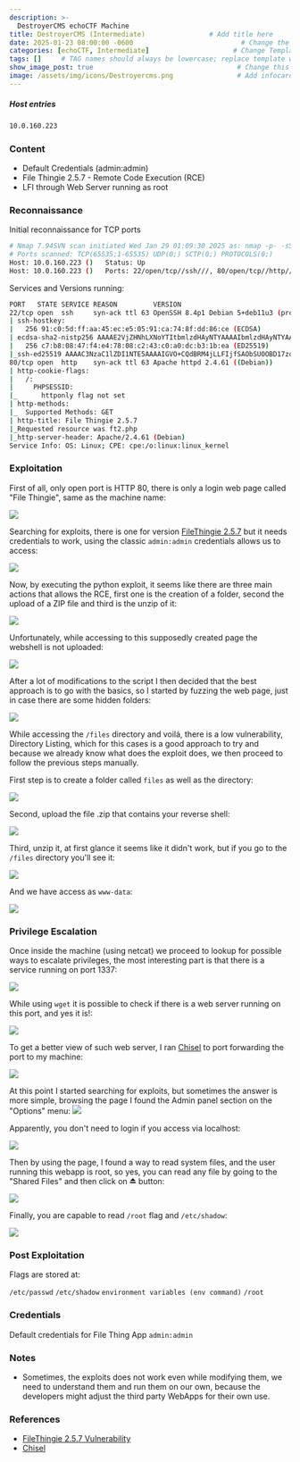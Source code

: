 ```yaml
---
description: >-
  DestroyerCMS echoCTF Machine
title: DestroyerCMS (Intermediate)                # Add title here
date: 2025-01-23 08:00:00 -0600                           # Change the date to match completion date
categories: [echoCTF, Intermediate]                     # Change Templates to Writeup
tags: []     # TAG names should always be lowercase; replace template with writeup, and add relevant tags
show_image_post: true                                    # Change this to true
image: /assets/img/icons/Destroyercms.png                # Add infocard image here for post preview image
---
```

##### Host entries
```bash
10.0.160.223
```

### Content

- Default Credentials (admin:admin)
- File Thingie 2.5.7 - Remote Code Execution (RCE)
- LFI through Web Server running as root 

### Reconnaissance

Initial reconnaissance for TCP ports
```bash
# Nmap 7.94SVN scan initiated Wed Jan 29 01:09:30 2025 as: nmap -p- -sS --open --min-rate 500 -Pn -n -vvvv -oG allPorts 10.0.160.223
# Ports scanned: TCP(65535;1-65535) UDP(0;) SCTP(0;) PROTOCOLS(0;)
Host: 10.0.160.223 ()   Status: Up
Host: 10.0.160.223 ()   Ports: 22/open/tcp//ssh///, 80/open/tcp//http///
```
Services and Versions running:
```bash
PORT   STATE SERVICE REASON         VERSION
22/tcp open  ssh     syn-ack ttl 63 OpenSSH 8.4p1 Debian 5+deb11u3 (protocol 2.0)
| ssh-hostkey: 
|   256 91:c0:5d:ff:aa:45:ec:e5:05:91:ca:74:8f:dd:86:ce (ECDSA)
| ecdsa-sha2-nistp256 AAAAE2VjZHNhLXNoYTItbmlzdHAyNTYAAAAIbmlzdHAyNTYAAABBBG7Vc5YmzKar1YnN4aSeb7O39QE2U4WOBLFpBUfNO77vlyKUuCYgZDz2DPlODfkt+cczeRq9OUv4VMx4KPGBlLc=
|   256 c7:b8:08:47:f4:e4:78:08:c2:43:c0:a0:dc:b3:1b:ea (ED25519)
|_ssh-ed25519 AAAAC3NzaC1lZDI1NTE5AAAAIGVO+CQdBRM4jLLFIjfSAObSUOOBD17zqgy3g8loP1ke
80/tcp open  http    syn-ack ttl 63 Apache httpd 2.4.61 ((Debian))
| http-cookie-flags: 
|   /: 
|     PHPSESSID: 
|_      httponly flag not set
| http-methods: 
|_  Supported Methods: GET
| http-title: File Thingie 2.5.7
|_Requested resource was ft2.php
|_http-server-header: Apache/2.4.61 (Debian)
Service Info: OS: Linux; CPE: cpe:/o:linux:linux_kernel
```

### Exploitation

First of all, only open port is HTTP 80, there is only a login web page called "File Thingie", same as the machine name:

![](/assets/img/Pasted-image-20250129165347.png)

Searching for exploits, there is one for version [FileThingie 2.5.7](https://www.exploit-db.com/exploits/51436) but it needs credentials to work, using the classic `admin:admin` credentials allows us to access:

![](/assets/img/Pasted-image-20250129170009.png)

Now, by executing the python exploit, it seems like there are three main actions that allows the RCE, first one is the creation of a folder, second the upload of a ZIP file and third is the unzip of it:

![](/assets/img/Pasted-image-20250129170259.png)

Unfortunately, while accessing to this supposedly created page the webshell is not uploaded:

![](/assets/img/Pasted-image-20250129170538.png)

After a lot of modifications to the script I then decided that the best approach is to go with the basics, so I started by fuzzing the web page, just in case there are some hidden folders:

![](/assets/img/Pasted-image-20250129170717.png)

While accessing the `/files` directory and voilá, there is a low vulnerability, Directory Listing, which for this cases is a good approach to try and because we already know what does the exploit does, we then proceed to follow the previous steps manually.

First step is to create a folder called `files` as well as the directory:

![](/assets/img/Pasted-image-20250129171039.png)

Second, upload the file .zip that contains your reverse shell:

![](/assets/img/Pasted-image-20250129171144.png)

Third, unzip it, at first glance it seems like it didn't work, but if you go to the `/files` directory you'll see it:

![](/assets/img/Pasted-image-20250129171315.png)

And we have access as `www-data`:

![](/assets/img/Pasted-image-20250129171419.png)

### Privilege Escalation

Once inside the machine (using netcat) we proceed to lookup for possible ways to escalate privileges, the most interesting part is that there is a service running on port 1337:

![](/assets/img/Pasted-image-20250129173228.png)

While using `wget` it is possible to check if there is a web server running on this port, and yes it is!:

![](/assets/img/Pasted-image-20250129173451.png)

To get a better view of such web server, I ran [Chisel](https://shuciran.github.io/posts/Chisel/) to port forwarding the port to my machine:

![](/assets/img/Pasted-image-20250129175951.png)

At this point I started searching for exploits, but sometimes the answer is more simple, browsing the page I found the Admin panel section on the "Options" menu:
![](/assets/img/Pasted-image-20250129180130.png)

Apparently, you don't need to login if you access via localhost:

![](/assets/img/Pasted-image-20250129181200.png)

Then by using the page, I found a way to read system files, and the user running this webapp is root, so yes, you can read any file by going to the "Shared Files" and then click on ⏏ button:

![](/assets/img/Pasted-image-20250129181320.png)

Finally, you are capable to read `/root` flag and `/etc/shadow`:

![](/assets/img/Pasted-image-20250129181813.png)

### Post Exploitation

Flags are stored at:

`/etc/passwd`
`/etc/shadow`
`environment variables (env command)`
`/root`

### Credentials

Default credentials for File Thing App `admin:admin`

### Notes

- Sometimes, the exploits does not work even while modifying them, we need to understand them and run them on our own, because the developers might adjust the third party WebApps for their own use.

### References

- [FileThingie 2.5.7 Vulnerability](https://www.exploit-db.com/exploits/51436)
- [Chisel](https://shuciran.github.io/posts/Chisel/)

